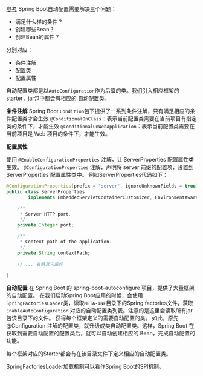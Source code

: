 [参考](http://www.iocoder.cn/Spring-Boot/autoconfigure/)
Spring Boot自动配置需要解决三个问题：
- 满足什么样的条件？
- 创建哪些Bean？
- 创建Bean的属性？

分别对应：
- 条件注解
- 配置类
- 配置属性

自动配置类都是以`AutoConfiguration`作为后缀的类。我们引入相应框架的starter，jar包中都会有相应的
自动配置类。


**条件注解**
Spring Boot `Condition`包下提供了一系列条件注解，只有满足相应的条件配置类才会生效
`@ConditionalOnClass`：表示当前配置类需要在当前项目有指定类的条件下，才能生效
`@ConditionalOnWebApplication`：表示当前配置类需要在当前项目是 Web 项目的条件下，才能生效。

**配置属性**

使用 `@EnableConfigurationProperties` 注解，让 ServerProperties 配置属性类生效。
`@ConfigurationProperties` 注解，声明将 server 前缀的配置项，设置到 ServerProperties 配置属性类中。
例如ServerProperties代码如下：
```java
@ConfigurationProperties(prefix = "server", ignoreUnknownFields = true)
public class ServerProperties
		implements EmbeddedServletContainerCustomizer, EnvironmentAware, Ordered {

	/**
	 * Server HTTP port.
	 */
	private Integer port;

	/**
	 * Context path of the application.
	 */
	private String contextPath;
	
	// ... 省略其它属性
	
}
```

**自动配置**
在 Spring Boot 的 spring-boot-autoconfigure 项目，提供了大量框架的自动配置。
在我们启动Spring Boot应用的时候，会使用`SpringFactoriesLoader`类，读取`META-INF`目录下的Spring.factories文件，获取`EnableAutoConfiguration`
对应的自动配置类列表。注意的是这里会读取所有jar包该目录下的文件。
获得每个框架定义的需要自动配置的类。
如此，原先 @Configuration 注解的配置类，就升级成类自动配置类。这样，Spring Boot 在获取到需要自动配置的配置类后，就可以自动创建相应的 Bean，完成自动配置的功能。

每个框架对应的Starter都会有在该目录文件下定义相应的自动配置类。

SpringFactoriesLoader加载机制可以看作Spring Boot的SPI机制。